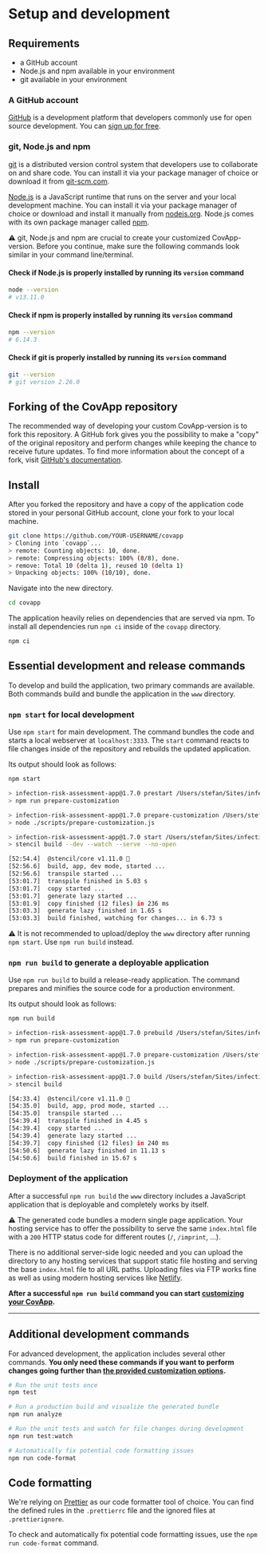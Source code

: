 # Setup and development

## Requirements

- a GitHub account
- Node.js and npm available in your environment
- git available in your environment

### A GitHub account

[GitHub](https://github.com) is a development platform that developers commonly use for open source development. You can [sign up for free](https://github.com/join).

### git, Node.js and npm

[git](https://git-scm.com/) is a distributed version control system that developers use to collaborate on and share code. You can install it via your package manager of choice or download it from [git-scm.com](https://git-scm.com/downloads).

[Node.js](https://nodejs.org/en/) is a JavaScript runtime that runs on the server and your local development machine. You can install it via your package manager of choice or download and install it manually from [nodejs.org](https://nodejs.org). Node.js comes with its own package manager called [npm](https://www.npmjs.com/).

⚠️ git, Node.js and npm are crucial to create your customized CovApp-version. Before you continue, make sure the following commands look similar in your command line/terminal.

#### Check if Node.js is properly installed by running its `version` command

```sh
node --version
# v13.11.0
```

#### Check if npm is properly installed by running its `version` command

```sh
npm --version
# 6.14.3
```

#### Check if git is properly installed by running its `version` command

```sh
git --version
# git version 2.26.0
```

## Forking of the CovApp repository

The recommended way of developing your custom CovApp-version is to fork this repository. A GitHub fork gives you the possibility to make a "copy" of the original repository and perform changes while keeping the chance to receive future updates. To find more information about the concept of a fork, visit [GitHub's documentation](https://help.github.com/en/github/getting-started-with-github/fork-a-repo).

## Install

After you forked the repository and have a copy of the application code stored in your personal GitHub account, clone your fork to your local machine.

```sh
git clone https://github.com/YOUR-USERNAME/covapp
> Cloning into `covapp`...
> remote: Counting objects: 10, done.
> remote: Compressing objects: 100% (8/8), done.
> remove: Total 10 (delta 1), reused 10 (delta 1)
> Unpacking objects: 100% (10/10), done.
```

Navigate into the new directory.

```sh
cd covapp
```

The application heavily relies on dependencies that are served via npm. To install all dependencies run `npm ci` inside of the `covapp` directory.

```sh
npm ci
```

## Essential development and release commands

To develop and build the application, two primary commands are available. Both commands build and bundle the application in the `www` directory.

### `npm start` for local development

Use `npm start` for main development. The command bundles the code and starts a local webserver at `localhost:3333`. The `start` command reacts to file changes inside of the repository and rebuilds the updated application.

Its output should look as follows:

```sh
npm start

> infection-risk-assessment-app@1.7.0 prestart /Users/stefan/Sites/infection-risk-assessment
> npm run prepare-customization

> infection-risk-assessment-app@1.7.0 prepare-customization /Users/stefan/Sites/infection-risk-assessment
> node ./scripts/prepare-customization.js

> infection-risk-assessment-app@1.7.0 start /Users/stefan/Sites/infection-risk-assessment
> stencil build --dev --watch --serve --no-open

[52:54.4]  @stencil/core v1.11.0 🍿
[52:56.6]  build, app, dev mode, started ...
[52:56.6]  transpile started ...
[53:01.7]  transpile finished in 5.03 s
[53:01.7]  copy started ...
[53:01.7]  generate lazy started ...
[53:01.9]  copy finished (12 files) in 236 ms
[53:03.3]  generate lazy finished in 1.65 s
[53:03.3]  build finished, watching for changes... in 6.73 s
```

⚠️ It is not recommended to upload/deploy the `www` directory after running `npm start`. Use `npm run build` instead.

### `npm run build` to generate a deployable application

Use `npm run build` to build a release-ready application. The command prepares and minifies the source code for a production environment.

Its output should look as follows:

```sh
npm run build

> infection-risk-assessment-app@1.7.0 prebuild /Users/stefan/Sites/infection-risk-assessment
> npm run prepare-customization

> infection-risk-assessment-app@1.7.0 prepare-customization /Users/stefan/Sites/infection-risk-assessment
> node ./scripts/prepare-customization.js

> infection-risk-assessment-app@1.7.0 build /Users/stefan/Sites/infection-risk-assessment
> stencil build

[54:33.4]  @stencil/core v1.11.0 🍿
[54:35.0]  build, app, prod mode, started ...
[54:35.0]  transpile started ...
[54:39.4]  transpile finished in 4.45 s
[54:39.4]  copy started ...
[54:39.4]  generate lazy started ...
[54:39.7]  copy finished (12 files) in 240 ms
[54:50.6]  generate lazy finished in 11.13 s
[54:50.6]  build finished in 15.67 s

```

### Deployment of the application

After a successful `npm run build` the `www` directory includes a JavaScript application that is deployable and completely works by itself.

⚠️ The generated code bundles a modern single page application. Your hosting service has to offer the possibility to serve the same `index.html` file with a `200` HTTP status code for different routes (`/`, `/imprint`, ...).

There is no additional server-side logic needed and you can upload the directory to any hosting services that support static file hosting and serving the base `index.html` file to all URL paths. Uploading files via FTP works fine as well as using modern hosting services like [Netlify](https://www.netlify.com/).

**After a successful `npm run build` command you can start [customizing your CovApp](./CUSTOMIZATION.md).**

---

## Additional development commands

For advanced development, the application includes several other commands. **You only need these commands if you want to perform changes going further than [the provided customization options](./CUSTOMIZATION.md).**

```sh
# Run the unit tests once
npm test

# Run a production build and visualize the generated bundle
npm run analyze

# Run the unit tests and watch for file changes during development
npm run test:watch

# Automatically fix potential code formatting issues
npm run code-format
```

## Code formatting

We're relying on [Prettier](https://prettier.io/) as our code formatter tool of choice. You can find the defined rules in the `.prettierrc` file and the ignored files at `.prettierignore`.

To check and automatically fix potential code formatting issues, use the `npm run code-format` command.
